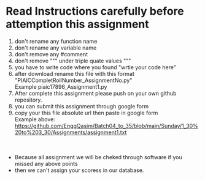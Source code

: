 # Read Instructions carefully before attemption this assignment

1) don't rename any function name
2) don't rename any variable name
3) don't remove any #comment 
4) don't remove """ under triple quate values """
5) you have to write code where you found "wrtie your code here"
6) after download rename this file with this format "PIAICCompletRollNumber_AssignmentNo.py"
<br>   Example piaic17896_Assignment1.py
7) After complete this assignment please push on your own github repository.
8) you can submit this assignment through google form
9) copy your this file absolute url then paste in google form
<br> Example above: https://github.com/EnggQasim/Batch04_to_35/blob/main/Sunday/1_30%20to%203_30/Assignments/assignment1.txt
<br><br><br>
* Because all assignment we will be cheked through software if you missed any above points 
* then we can't assign your scoress in our database.


